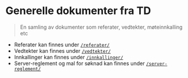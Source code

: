# Generelle dokumenter fra TD
> En samling av dokumenter som referater, vedtekter, møteinnkalling etc

* Referater kan finnes under [`/referater/`](./referater/)
* Vedtekter kan finnes under [`/vedtekter/`](./vedtekter/)
* Innkallinger kan finnes under [`/innkallinger/`](./innkallinger/)
* Server-reglement og mal for søknad kan finnes under [`/server-reglement/`](./server-reglement/)
